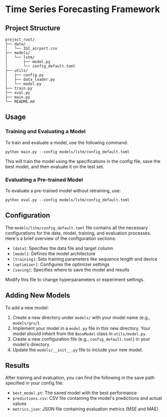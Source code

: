 # Time Series Forecasting Framework

## Project Structure

```
project_root/
├── data/
│   └── IGI_airport.csv
├── models/
│   └── lstm/
│       ├── model.py
│       └── config_default.toml
├── utils/
│   ├── config.py
│   ├── data_loader.py
│   └── model.py
├── train.py
├── eval.py
├── main.py
└── README.md
```

## Usage

### Training and Evaluating a Model

To train and evaluate a model, use the following command:

```
python main.py --config models/lstm/config_default.toml
```

This will train the model using the specifications in the config file, save the best model, and then evaluate it on the test set.

### Evaluating a Pre-trained Model

To evaluate a pre-trained model without retraining, use:

```
python eval.py --config models/lstm/config_default.toml
```

## Configuration

The `models/lstm/config_default.toml` file contains all the necessary configurations for the data, model, training, and evaluation processes. Here's a brief overview of the configuration sections:

- `[data]`: Specifies the data file and target column
- `[model]`: Defines the model architecture
- `[training]`: Sets training parameters like sequence length and device
- `[optimizer]`: Configures the optimizer settings
- `[saving]`: Specifies where to save the model and results

Modify this file to change hyperparameters or experiment settings.

## Adding New Models

To add a new model:

1. Create a new directory under `models/` with your model name (e.g., `models/gru/`).
2. Implement your model in a `model.py` file in this new directory. Your model should inherit from the `BaseModel` class in `utils/model.py`.
3. Create a new configuration file (e.g., `config_default.toml`) in your model's directory.
4. Update the `models/__init__.py` file to include your new model.

## Results

After training and evaluation, you can find the following in the save path specified in your config file:

- `best_model.pt`: The saved model with the best performance
- `predictions.csv`: CSV file containing the model's predictions and actual values
- `metrics.json`: JSON file containing evaluation metrics (MSE and MAE)
